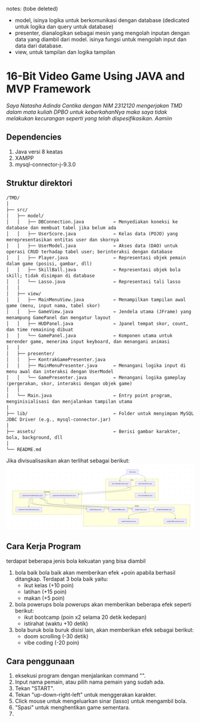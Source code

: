 notes: (tobe deleted)
- model, isinya logika untuk berkomunikasi dengan database (dedicated untuk logika dan query untuk database)
- presenter, dianalogikan sebagai mesin yang mengolah inputan dengan data yang diambil dari model. isinya fungsi untuk mengolah input dan data dari database.
- view, untuk tampilan dan logika tampilan


# 16-Bit Video Game Using JAVA and MVP Framework 
_Saya Natasha Adinda Cantika dengan NIM 2312120 mengerjakan TMD dalam mata kuliah DPBO untuk keberkahanNya maka saya tidak melakukan kecurangan seperti yang telah dispesifikasikan. Aamiin_

## Dependencies
1. Java versi 8 keatas
2. XAMPP
3. mysql-connector-j-9.3.0

## Struktur direktori
```
/TMD/
│
├── src/
│   ├── model/                 
│   │   ├── DBConnection.java           ← Menyediakan koneksi ke database dan membuat tabel jika belum ada
│   │   ├── UserScore.java              ← Kelas data (POJO) yang merepresentasikan entitas user dan skornya
│   │   ├── UserModel.java              ← Akses data (DAO) untuk operasi CRUD terhadap tabel user; berinteraksi dengan database
│   │   ├── Player.java                 ← Representasi objek pemain dalam game (posisi, gambar, dll)
│   │   ├── SkillBall.java              ← Representasi objek bola skill; tidak disimpan di database
│   │   └── Lasso.java                  ← Representasi tali lasso
│   │
│   ├── view/
│   │   ├── MainMenuView.java           ← Menampilkan tampilan awal game (menu, input nama, tabel skor)
│   │   ├── GameView.java               ← Jendela utama (JFrame) yang menampung GamePanel dan mengatur layout
│   │   ├── HUDPanel.java               ← Jpanel tempat skor, count, dan time remaining dibuat
│   │   └── GamePanel.java              ← Komponen utama untuk merender game, menerima input keyboard, dan menangani animasi
│   │
│   ├── presenter/
│   │   ├── KontrakGamePresenter.java 
│   │   ├── MainMenuPresenter.java      ← Menangani logika input di menu awal dan interaksi dengan UserModel
│   │   └── GamePresenter.java          ← Menangani logika gameplay (pergerakan, skor, interaksi dengan objek game)
│   │
│   └── Main.java                       ← Entry point program, menginisialisasi dan menjalankan tampilan utama
│
├── lib/                                ← Folder untuk menyimpan MySQL JDBC Driver (e.g., mysql-connector.jar)
│
├── assets/                             ← Berisi gambar karakter, bola, background, dll
│
└── README.md
```
Jika divisualisasikan akan terlihat sebagai berikut:
![alt text](image-1.png)

## Cara Kerja Program
terdapat beberapa jenis bola kekuatan yang bisa diambil
1. bola baik
bola baik akan memberikan efek +poin apabila berhasil ditangkap. Terdapat 3 bola baik yaitu: 
    - ikut kelas (+10 poin) 
    - latihan (+15 poin)
    - makan (+5 poin)
2. bola powerups
bola powerups akan memberikan beberapa efek seperti berikut: 
    - ikut bootcamp (poin x2 selama 20 detik kedepan)
    - istirahat (waktu +10 detik)
3. bola buruk
bola buruk disisi lain, akan memberikan efek sebagai berikut:
    - doom scrolling (-30 detik)
    - vibe coding (-20 poin)

## Cara penggunaan
1. eksekusi program dengan menjalankan command "".
2. Input nama pemain, atau pilih nama pemain yang sudah ada.
3. Tekan "START".
4. Tekan "up-down-right-left" untuk menggerakan karakter.
5. Click mouse untuk mengeluarkan sinar (lasso) untuk mengambil bola.
6. "Spasi" untuk menghentikan game sementara.
7. 